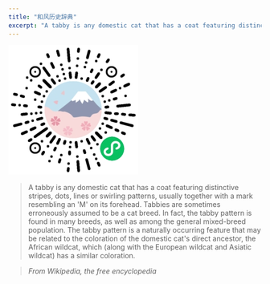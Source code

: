 ```yaml
---
title: "和风历史辞典"
excerpt: "A tabby is any domestic cat that has a coat featuring distinctive stripes, dots, lines or swirling patterns, usually with a mark resembling an 'M' on its forehead."
---
```


![](https://raw.githubusercontent.com/feelang/feelang/main/imgs/hefeng-history-dict-weapp.jpg)

> A tabby is any domestic cat that has a coat featuring distinctive stripes, dots, lines or swirling patterns, usually together with a mark resembling an 'M' on its forehead. Tabbies are sometimes erroneously assumed to be a cat breed. In fact, the tabby pattern is found in many breeds, as well as among the general mixed-breed population. The tabby pattern is a naturally occurring feature that may be related to the coloration of the domestic cat's direct ancestor, the African wildcat, which (along with the European wildcat and Asiatic wildcat) has a similar coloration.

> <cite>From Wikipedia, the free encyclopedia</cite>

